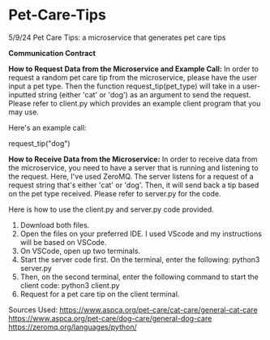 # Pet-Care-Tips
5/9/24
Pet Care Tips: a microservice that generates pet care tips

**Communication Contract**

**How to Request Data from the Microservice and Example Call:**
In order to request a random pet care tip from the microservice, please have the user input a pet type. Then the
function request_tip(pet_type) will take in a user-inputted
string (either 'cat' or 'dog') as an argument to send the request. Please refer to client.py which provides an example client program that you may use.

Here's an example call:

request_tip("dog")


**How to Receive Data from the Microservice:**
In order to receive data from the microservice, you need
to have a server that is running and listening to the request. Here, I've used ZeroMQ. The server listens for a request of a request string that's either 'cat' or 'dog'. Then, it will send back a tip based on the pet type received. Please refer to server.py for the code.

Here is how to use the client.py and server.py code provided.

1. Download both files.
2. Open the files on your preferred IDE. I used VScode and my instructions will be based on VSCode.
3. On VSCode, open up two terminals.
4. Start the server code first. On the terminal, enter the following: 
python3 server.py
5. Then, on the second terminal, enter the following command to start the client code:
python3 client.py
6. Request for a pet care tip on the client terminal. 

Sources Used: 
https://www.aspca.org/pet-care/cat-care/general-cat-care
https://www.aspca.org/pet-care/dog-care/general-dog-care
https://zeromq.org/languages/python/

